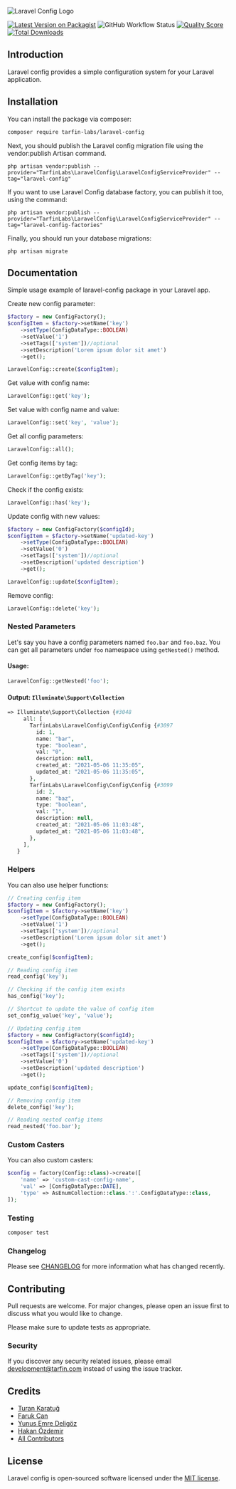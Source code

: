 ![Laravel Config Logo](https://s3-eu-west-1.amazonaws.com/media.tarfin.com/assets/logo-config.svg)

[![Latest Version on Packagist](https://img.shields.io/packagist/v/tarfin-labs/laravel-config.svg?style=flat-square)](https://packagist.org/packages/tarfin-labs/laravel-config)
![GitHub Workflow Status](https://img.shields.io/github/workflow/status/tarfin-labs/laravel-config/tests?label=tests)
[![Quality Score](https://img.shields.io/scrutinizer/g/tarfin-labs/laravel-config.svg?style=flat-square)](https://scrutinizer-ci.com/g/tarfin-labs/laravel-config)
[![Total Downloads](https://img.shields.io/packagist/dt/tarfin-labs/laravel-config.svg?style=flat-square)](https://packagist.org/packages/tarfin-labs/laravel-config)

## Introduction

Laravel config provides a simple configuration system for your Laravel application. 

## Installation

You can install the package via composer:

```bash
composer require tarfin-labs/laravel-config
```
Next, you should publish the Laravel config migration file using the vendor:publish Artisan command.

```
php artisan vendor:publish --provider="TarfinLabs\LaravelConfig\LaravelConfigServiceProvider" --tag="laravel-config"
```

If you want to use Laravel Config database factory, you can publish it too, using the command:

```
php artisan vendor:publish --provider="TarfinLabs\LaravelConfig\LaravelConfigServiceProvider" --tag="laravel-config-factories"
```

Finally, you should run your database migrations:

```
php artisan migrate
```

## Documentation

Simple usage example of laravel-config package in your Laravel app.

Create new config parameter:

``` php
$factory = new ConfigFactory();
$configItem = $factory->setName('key')
    ->setType(ConfigDataType::BOOLEAN)
    ->setValue('1')
    ->setTags(['system'])//optional
    ->setDescription('Lorem ipsum dolor sit amet')
    ->get();

LaravelConfig::create($configItem);
```

Get value with config name:

``` php
LaravelConfig::get('key');
```

Set value with config name and value:

``` php
LaravelConfig::set('key', 'value');
```

Get all config parameters:

``` php
LaravelConfig::all();
```

Get config items by tag:

``` php
LaravelConfig::getByTag('key');
```

Check if the config exists:

``` php
LaravelConfig::has('key');
```

Update config with new values:

``` php
$factory = new ConfigFactory($configId);
$configItem = $factory->setName('updated-key')
    ->setType(ConfigDataType::BOOLEAN)
    ->setValue('0')
    ->setTags(['system'])//optional
    ->setDescription('updated description')
    ->get();

LaravelConfig::update($configItem);
```

Remove config:

``` php
LaravelConfig::delete('key');
```

### Nested Parameters

Let's say you have a config parameters named `foo.bar` and `foo.baz`. You can get all parameters under `foo` namespace using `getNested()` method.

#### Usage:

```php
LaravelConfig::getNested('foo');
```

#### Output: `Illuminate\Support\Collection`
```php
=> Illuminate\Support\Collection {#3048
     all: [
       TarfinLabs\LaravelConfig\Config\Config {#3097
         id: 1,
         name: "bar",
         type: "boolean",
         val: "0",
         description: null,
         created_at: "2021-05-06 11:35:05",
         updated_at: "2021-05-06 11:35:05",
       },
       TarfinLabs\LaravelConfig\Config\Config {#3099
         id: 2,
         name: "baz",
         type: "boolean",
         val: "1",
         description: null,
         created_at: "2021-05-06 11:03:48",
         updated_at: "2021-05-06 11:03:48",
       },
     ],
   }
```

### Helpers
You can also use helper functions:

``` php
// Creating config item
$factory = new ConfigFactory();
$configItem = $factory->setName('key')
    ->setType(ConfigDataType::BOOLEAN)
    ->setValue('1')
    ->setTags(['system'])//optional
    ->setDescription('Lorem ipsum dolor sit amet')
    ->get();

create_config($configItem);

// Reading config item
read_config('key');

// Checking if the config item exists
has_config('key');

// Shortcut to update the value of config item
set_config_value('key', 'value');

// Updating config item
$factory = new ConfigFactory($configId);
$configItem = $factory->setName('updated-key')
    ->setType(ConfigDataType::BOOLEAN)
    ->setTags(['system'])//optional
    ->setValue('0')
    ->setDescription('updated description')
    ->get();

update_config($configItem);

// Removing config item
delete_config('key');

// Reading nested config items
read_nested('foo.bar');
```

### Custom Casters
You can also custom casters:

```php
$config = factory(Config::class)->create([
    'name' => 'custom-cast-config-name',
    'val' => [ConfigDataType::DATE],
    'type' => AsEnumCollection::class.':'.ConfigDataType::class,
]);
```

### Testing

``` bash
composer test
```

### Changelog

Please see [CHANGELOG](CHANGELOG.md) for more information what has changed recently.

## Contributing

Pull requests are welcome. For major changes, please open an issue first to discuss what you would like to change.

Please make sure to update tests as appropriate.

### Security

If you discover any security related issues, please email development@tarfin.com instead of using the issue tracker.

## Credits

- [Turan Karatuğ](https://github.com/tkaratug)
- [Faruk Can](https://github.com/frkcn)
- [Yunus Emre Deligöz](https://github.com/deligoez)
- [Hakan Özdemir](https://github.com/hozdemir)
- [All Contributors](../../contributors)

## License

Laravel config is open-sourced software licensed under the [MIT license](LICENSE.md).
